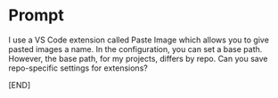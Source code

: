# Prompt

I use a VS Code extension called Paste Image which allows you to give pasted images a name. In the configuration, you can set a base path. However, the base path, for my projects, differs by repo. Can you save repo-specific settings for extensions?

[END]